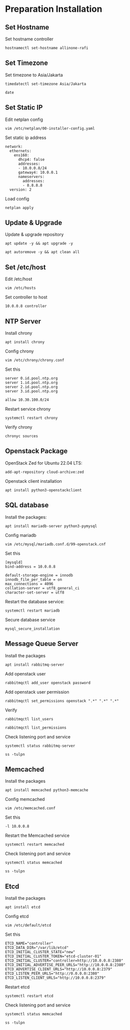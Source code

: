 # Preparation Installation

## Set Hostname
Set hostname controller
```
hostnamectl set-hostname allinone-rafi
```

## Set Timezone
Set timezone to Asia/Jakarta
```
timedatectl set-timezone Asia/Jakarta

date
```

## Set Static IP
Edit netplan config
```
vim /etc/netplan/00-installer-config.yaml
```

Set static ip address
```
network:
  ethernets:
    ens160:
      dhcp4: false
      addresses:
      - 10.0.0.8/24
      gateway4: 10.0.0.1
      nameservers:
        addresses:
        - 8.8.8.8
  version: 2
```

Load config
```
netplan apply
```

## Update & Upgrade
Update & upgrade repository
```
apt update -y && apt upgrade -y

apt autoremove -y && apt clean all
```

## Set /etc/host
Edit /etc/host
```
vim /etc/hosts
```

Set controller to host
```
10.0.0.8 controller
```

## NTP Server
Install chrony
```
apt install chrony
```

Config chrony
```
vim /etc/chrony/chrony.conf
```

Set this 
```
server 0.id.pool.ntp.org
server 1.id.pool.ntp.org
server 2.id.pool.ntp.org
server 3.id.pool.ntp.org

allow 10.30.100.0/24
```

Restart service chrony
```
systemctl restart chrony
```

Verify chrony
```
chronyc sources
```

## Openstack Package
OpenStack Zed for Ubuntu 22.04 LTS:
```
add-apt-repository cloud-archive:zed
```

Openstack client installation
```
apt install python3-openstackclient
```

## SQL database
Install the packages:
```
apt install mariadb-server python3-pymysql
```

Config mariadb
```
vim /etc/mysql/mariadb.conf.d/99-openstack.cnf
```

Set this
```
[mysqld]
bind-address = 10.0.0.8

default-storage-engine = innodb
innodb_file_per_table = on
max_connections = 4096
collation-server = utf8_general_ci
character-set-server = utf8    
```

Restart the database service:
```
systemctl restart mariadb
```    

Secure database service
```
mysql_secure_installation
```

## Message Queue Server
Install the packages
```
apt install rabbitmq-server
```

Add openstack user
```
rabbitmqctl add_user openstack password
```

Add openstack user permission
```
rabbitmqctl set_permissions openstack ".*" ".*" ".*"
```

Verify
```
rabbitmqctl list_users

rabbitmqctl list_permissions
```

Check listening port and service
```
systemctl status rabbitmq-server

ss -tulpn
```

## Memcached
Install the packages
```
apt install memcached python3-memcache
```

Config memcached
```
vim /etc/memcached.conf 
```

Set this
```
-l 10.0.0.8
```

Restart the Memcached service
```
systemctl restart memcached
```

Check listening port and service
```
systemctl status memcached

ss -tulpn
```

## Etcd
Install the packages
```
apt install etcd
```

Config etcd
```
vim /etc/default/etcd
```

Set this
```
ETCD_NAME="controller"
ETCD_DATA_DIR="/var/lib/etcd"
ETCD_INITIAL_CLUSTER_STATE="new"
ETCD_INITIAL_CLUSTER_TOKEN="etcd-cluster-01"
ETCD_INITIAL_CLUSTER="controller=http://10.0.0.8:2380"
ETCD_INITIAL_ADVERTISE_PEER_URLS="http://10.0.0.8:2380"
ETCD_ADVERTISE_CLIENT_URLS="http://10.0.0.8:2379"
ETCD_LISTEN_PEER_URLS="http://0.0.0.0:2380"
ETCD_LISTEN_CLIENT_URLS="http://10.0.0.8:2379"
```

Restart etcd
```
systemctl restart etcd
```

Check listening port and service
```
systemctl status memcached

ss -tulpn
```